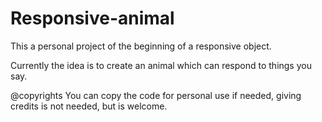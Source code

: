 # Responsive-animal

This a personal project of the beginning of a responsive object. 

Currently the idea is to create an animal which can respond to things you say. 


@copyrights
You can copy the code for personal use if needed, giving credits is not needed, but is welcome.
